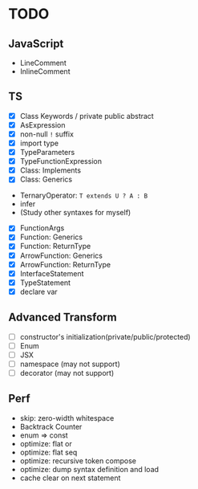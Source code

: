 # TODO

## JavaScript

- LineComment
- InlineComment

## TS

- [x] Class Keywords / private public abstract
- [x] AsExpression
- [x] non-null `!` suffix
- [x] import type
- [x] TypeParameters
- [x] TypeFunctionExpression
- [x] Class: Implements
- [x] Class: Generics
- TernaryOperator: `T extends U ? A : B`
- infer
- (Study other syntaxes for myself)
- [x] FunctionArgs
- [x] Function: Generics
- [x] Function: ReturnType
- [x] ArrowFunction: Generics
- [x] ArrowFunction: ReturnType
- [x] InterfaceStatement
- [x] TypeStatement
- [x] declare var 

## Advanced Transform

- [ ] constructor's initialization(private/public/protected)
- [ ] Enum
- [ ] JSX
- [ ] namespace (may not support)
- [ ] decorator (may not support)

## Perf

- skip: zero-width whitespace
- Backtrack Counter
- enum => const
- optimize: flat or
- optimize: flat seq
- optimize: recursive token compose
- optimize: dump syntax definition and load
- cache clear on next statement